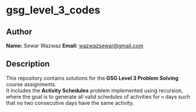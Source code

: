 # gsg_level_3_codes

## Author
**Name:** Sewar Wazwaz
**Email:** wazwazsewar@gmail.com 

## Description
This repository contains solutions for the **GSG Level 3 Problem Solving** course assignments.  
It includes the **Activity Schedules** problem implemented using recursion, where the goal is to generate all valid schedules of activities for `n` days such that no two consecutive days have the same activity.


